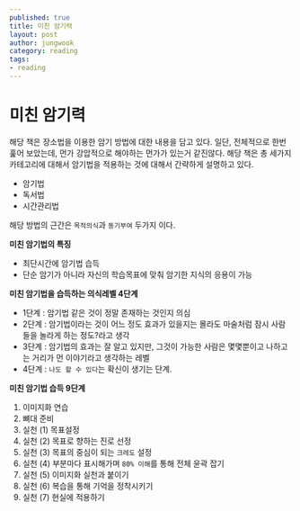 ```yaml
---
published: true
title: 미친 암기력
layout: post
author: jungwook
category: reading
tags:
- reading
---
```


# 미친 암기력 

해당 책은 장소법을 이용한 암기 방법에 대한 내용을 담고 있다. 일단, 전체적으로 한번 훑어 보았는데, 먼가 강압적으로 해야하는 먼가가 있는거 같진않다. 해당 책은 총 세가지 카테고리에 대해서 암기법을 적용하는 것에 대해서 간략하게 설명하고 있다.

- 암기법
- 독서법
- 시간관리법

해당 방법의 근간은 `목적의식`과 `동기부여` 두가지 이다.

**미친 암기법의 특징**<br>
- 최단시간에 암기법 습득<br>
- 단순 암기가 아니라 자신의 학습목표에 맞춰 암기한 지식의 응용이 가능

**미친 암기법을 습득하는 의식레벨 4단계**<br>
- 1단계 : 암기법 같은 것이 정말 존재하는 것인지 의심<br>
- 2단계 : 암기법이라는 것이 어느 정도 효과가 있을지는 몰라도 마술처럼 잠시 사람들을 놀라게 하는 정도?라고 생각<br>
- 3단계 : 암기법의 효과는 잘 알고 있지만, 그것이 가능한 사람은 몇몇뿐이고 나하고는 거리가 먼 이야기라고 생각하는 레벨<br>
- 4단계 : `나도 할 수 있다`는 확신이 생기는 단계.<br>

**미친 암기법 습득 9단계**<br>
1. 이미지화 연습<br>
2. 뼈대 준비<br>
3. 실천 (1) 목표설정<br>
4. 실천 (2) 목표로 향하는 진로 선정<br>
5. 실천 (3) 목표의 중심이 되는 `크레도` 설정<br>
6. 실천 (4) 부분마다 표시해가며 `80% 이해`를 통해 전체 윤곽 잡기<br>
7. 실천 (5) 이미지화 실천과 붙이기<br>
8. 실천 (6) 복습을 통해 기억을 정착시키기<br>
9. 실천 (7) 현실에 적용하기<br>
